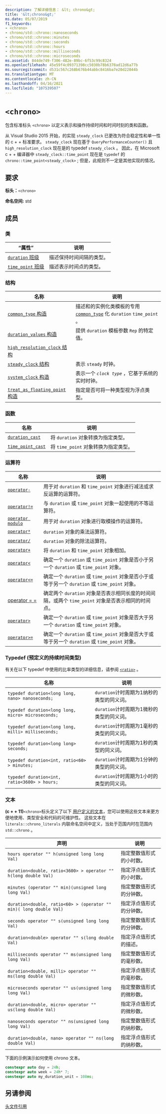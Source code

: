 ```yaml
---
description: 了解详细信息： &lt; chrono&gt;
title: '&lt;chrono&gt;'
ms.date: 05/07/2019
f1_keywords:
- <chrono>
- chrono/std::chrono::nanoseconds
- chrono/std::chrono::minutes
- chrono/std::chrono::seconds
- chrono/std::chrono::hours
- chrono/std::chrono::milliseconds
- chrono/std::chrono::microseconds
ms.assetid: 844de749-f306-482e-89bc-6f53c99c8324
ms.openlocfilehash: 45e59f4c09371398cc5030b78b6378ad12d6a77b
ms.sourcegitcommit: d531c567c268b676b44abbc8416ba7e20d22044b
ms.translationtype: MT
ms.contentlocale: zh-CN
ms.lasthandoff: 04/16/2021
ms.locfileid: "107539507"
---
```

# `<chrono>`

包含标准标头 `<chrono>` 以定义表示和操作持续时间和时间时刻的类和函数。

从 Visual Studio 2015 开始，的实现 `steady_clock` 已更改为符合稳定性和单一性的 c + + 标准要求。 `steady_clock` 现在基于 `QueryPerformanceCounter()` 且 `high_resolution_clock` 现在是的 typedef `steady_clock` 。 因此，在 Microsoft c + + 编译器中 `steady_clock::time_point` 现在是 `typedef` 的 `chrono::time_point<steady_clock>` ; 但是，此规则不一定是其他实现的情况。

## <a name="requirements"></a>要求

**标头：**`<chrono>`

**命名空间:** std

## <a name="members"></a>成员

### <a name="classes"></a>类

|“属性”|说明|
|-|-|
|[`duration` 班级](../standard-library/duration-class.md)|描述保持时间间隔的类型。|
|[`time_point` 班级](../standard-library/time-point-class.md)|描述表示时间点的类型。|

### <a name="structs"></a>结构

|名称|说明|
|-|-|
|[`common_type` 构造](../standard-library/common-type-structure.md)|描述和的实例化类模板的专用 [`common_type`](../standard-library/common-type-class.md) 化 `duration` `time_point` 。|
|[`duration_values` 构造](../standard-library/duration-values-structure.md)|提供 `duration` 模板参数 `Rep` 的特定值。|
|[`high_resolution_clock` 结构](../standard-library/high-resolution-clock-struct.md)||
|[`steady_clock` 结构](../standard-library/steady-clock-struct.md)|表示 `steady` 时钟。|
|[`system_clock` 构造](../standard-library/system-clock-structure.md)|表示一个 *`clock type`* ，它基于系统的实时时钟。|
|[`treat_as_floating_point` 构造](../standard-library/treat-as-floating-point-structure.md)|指定是否可将一种类型视为浮点类型。|

### <a name="functions"></a>函数

|名称|说明|
|-|-|
|[`duration_cast`](../standard-library/chrono-functions.md#duration_cast)|将 `duration` 对象转换为指定类型。|
|[`time_point_cast`](../standard-library/chrono-functions.md#time_point_cast)|将 `time_point` 对象转换为指定类型。|

### <a name="operators"></a>运算符

|名称|说明|
|-|-|
|[`operator-`](../standard-library/chrono-operators.md#operator-)|用于对 `duration` 和 `time_point` 对象进行减法或求反运算的运算符。|
|[`operator!=`](../standard-library/chrono-operators.md#op_neq)|与 `duration` 或 `time_point` 对象一起使用的不等运算符。|
|[`operator modulo`](../standard-library/chrono-operators.md#op_modulo)|用于对 `duration` 对象进行取模操作的运算符。|
|[`operator*`](../standard-library/chrono-operators.md#op_star)|`duration` 对象的乘法运算符。|
|[`operator/`](../standard-library/chrono-operators.md#op_div)|`duration` 对象的除法运算符。|
|[`operator+`](../standard-library/chrono-operators.md#op_add)|将 `duration` 和 `time_point` 对象相加。|
|[`operator<`](../standard-library/chrono-operators.md#op_lt)|确定一个 `duration` 或 `time_point` 对象是否小于另一个 `duration` 或 `time_point` 对象。|
|[`operator<=`](../standard-library/chrono-operators.md#op_lt_eq)|确定一个 `duration` 或 `time_point` 对象是否小于或等于另一个 `duration` 或 `time_point` 对象。|
|[operator = =](../standard-library/chrono-operators.md#op_eq_eq)|确定两个 `duration` 对象是否表示相同长度的时间间隔，或两个 `time_point` 对象是否表示相同的时间点。|
|[`operator>`](../standard-library/chrono-operators.md#op_gt)|确定一个 `duration` 或 `time_point` 对象是否大于另一个 `duration` 或 `time_point` 对象。|
|[`operator>=`](../standard-library/chrono-operators.md#op_gt_eq)|确定一个 `duration` 或 `time_point` 对象是否大于或等于另一个 `duration` 或 `time_point` 对象。|

### <a name="typedefs-predefined-duration-types"></a>Typedef (预定义的持续时间类型) 

有关在以下 typedef 中使用的比率类型的详细信息，请参阅 [`<ratio>`](../standard-library/ratio.md) 。

|名称|说明|
|-|-|
|`typedef duration<long long, nano> nanoseconds;`|`duration`计时周期为1纳秒的类型的同义词。|
|`typedef duration<long long, micro> microseconds;`|`duration`计时周期为1微秒的类型的同义词。|
|`typedef duration<long long, milli> milliseconds;`|`duration`计时周期为1毫秒的类型的同义词。|
|`typedef duration<long long> seconds;`|`duration`计时周期为1秒的类型的同义词。|
|`typedef duration<int, ratio<60> > minutes;`|`duration`计时周期为1分钟的类型的同义词。|
|`typedef duration<int, ratio<3600> > hours;`|`duration`计时周期为1小时的类型的同义词。|

### <a name="literals"></a>文本

**(c + + 11)**`<chrono>`标头定义了以下 [用户定义的文本](../cpp/user-defined-literals-cpp.md)，您可以使用这些文本来更方便地使用、类型安全和代码的可维护性。 这些文本在 `literals::chrono_literals` 内联命名空间中定义，当处于范围内时在范围内 `std::chrono` 。

|声明|说明|
|-|-|
|`hours operator "" h(unsigned long long Val)`|指定整数值形式的小时数。|
|`duration<double, ratio<3600> > operator "" h(long double Val)`|指定浮点值形式的小时数。|
|`minutes (operator "" min)(unsigned long long Val)`|指定整数值形式的分钟数。|
|`duration<double, ratio<60> > (operator "" min)( long double Val)`|指定浮点值形式的分钟数。|
|`seconds operator "" s(unsigned long long Val)`|指定整数值形式的分钟数。|
|`duration<double> operator "" s(long double Val)`|指定浮点值形式的描述。|
|`milliseconds operator "" ms(unsigned long long Val)`|指定整数值形式的毫秒数。|
|`duration<double, milli> operator "" ms(long double Val)`|指定浮点值形式的毫秒数。|
|`microseconds operator "" us(unsigned long long Val)`|指定整数值形式的微秒数。|
|`duration<double, micro> operator "" us(long double Val)`|指定浮点值形式的微秒数。|
|`nanoseconds operator "" ns(unsigned long long Val)`|指定整数值形式的纳秒数。|
|`duration<double, nano> operator "" ns(long double Val)`|指定浮点值形式的纳秒数。|

下面的示例演示如何使用 chrono 文本。

```cpp
constexpr auto day = 24h;
constexpr auto week = 24h* 7;
constexpr auto my_duration_unit = 108ms;
```

## <a name="see-also"></a>另请参阅

[头文件引用](../standard-library/cpp-standard-library-header-files.md)
